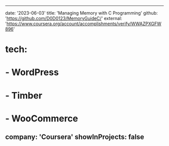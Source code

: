---
 date: '2023-06-03'
 title: 'Managing Memory with C Programming'
 github: 'https://github.com/D0D0123/MemoryGuideC/'
 external: 'https://www.coursera.org/account/accomplishments/verify/WWAZPXGFW896'
 # tech:
 #   - WordPress
 #   - Timber
 #   - WooCommerce
 company: 'Coursera'
 showInProjects: false
 ---
